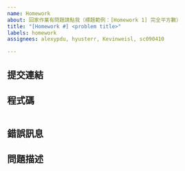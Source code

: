 ```yaml
---
name: Homework
about: 回家作業有問題請點我（標題範例：[Homework 1] 完全平方數）
title: "[Homework #] <problem title>"
labels: homework
assignees: alexypdu, hyusterr, Kevinweisl, sc090410

---
```


## 提交連結

<!--
在批改系統上作答的同學請填寫提交連結，若無則請留空。
-->

## 程式碼

<!--
請填入你的程式碼並注意縮排。
請勿上傳螢幕截圖！
-->

```python

```

## 錯誤訊息

<!-- 若有錯誤訊息請提供截圖，若無則請留空。 -->

## 問題描述

<!-- 請盡量完整地敘述你的問題。 -->
